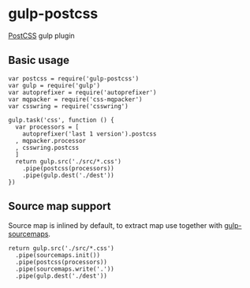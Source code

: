 gulp-postcss
============

[PostCSS](https://github.com/postcss/postcss) gulp plugin

## Basic usage

```
var postcss = require('gulp-postcss')
var gulp = require('gulp')
var autoprefixer = require('autoprefixer')
var mqpacker = require('css-mqpacker')
var csswring = require('csswring')

gulp.task('css', function () {
  var processors = [
    autoprefixer('last 1 version').postcss
  , mqpacker.processor
  , csswring.postcss
  ]
  return gulp.src('./src/*.css')
    .pipe(postcss(processors))
    .pipe(gulp.dest('./dest'))
})
```

## Source map support

Source map is inlined by default, to extract map use together
with [gulp-sourcemaps](https://github.com/floridoo/gulp-sourcemaps).

```
return gulp.src('./src/*.css')
  .pipe(sourcemaps.init())
  .pipe(postcss(processors))
  .pipe(sourcemaps.write('.'))
  .pipe(gulp.dest('./dest'))
```
